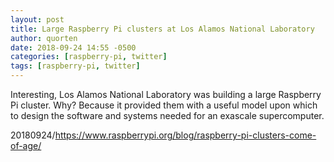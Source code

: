 ```yaml
---
layout: post
title: Large Raspberry Pi clusters at Los Alamos National Laboratory
author: quorten
date: 2018-09-24 14:55 -0500
categories: [raspberry-pi, twitter]
tags: [raspberry-pi, twitter]
---
```


Interesting, Los Alamos National Laboratory was building a large
Raspberry Pi cluster.  Why?  Because it provided them with a useful
model upon which to design the software and systems needed for an
exascale supercomputer.

20180924/https://www.raspberrypi.org/blog/raspberry-pi-clusters-come-of-age/
